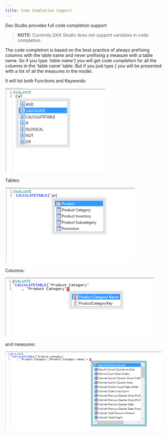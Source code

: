 ```yaml
---
title: Code Completion Support
---
```

Dax Studio provides full code completion support

> **NOTE:** Currently DAX Studio does not support variables in code completion

The code completion is based on the best practice of always prefixing columns with the table name and never prefixing a measure with a table name. So if you type _'table name'[_  you will get code completion for all the columns in the ‘table name’ table. But if you just type _[_ you will be presented with a list of all the measures in the model.

It will list both Functions and Keywords:

![](intellisense_functions.png)

Tables:

![](intellisense_tables.png)

Columns:

![](intellisense_columns.png)

and measures:

![](intellisense_measures.png)